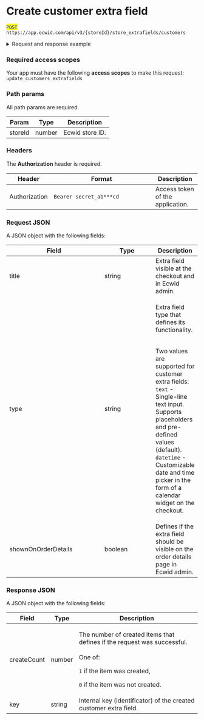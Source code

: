 # Create customer extra field

<mark style="color:blue;">`POST`</mark> `https://app.ecwid.com/api/v3/{storeId}/store_extrafields/customers`&#x20;

<details>

<summary>Request and response example</summary>

Request:

```http
POST /api/v3/1003/store_extrafields/customers HTTP/1.1
Authorization: Bearer secret_token
Host: app.ecwid.com
Content-Type: application/json
Cache-Control: no-cache

{
  "title": "Offline card ID",
  "type": "TEXT",
  "shownOnOrderDetails": false
}
```

Response:

```json
{
  "createCount": 1,
  "key": "6r0fUGw"
}
```

</details>

### Required access scopes

Your app must have the following **access scopes** to make this request: `update_customers_extrafields`

### Path params

All path params are required.

| Param   | Type   | Description     |
| ------- | ------ | --------------- |
| storeId | number | Ecwid store ID. |

### Headers

The **Authorization** header is required.

<table><thead><tr><th>Header</th><th width="252">Format</th><th>Description</th></tr></thead><tbody><tr><td>Authorization</td><td><code>Bearer secret_ab***cd</code></td><td>Access token of the application.</td></tr></tbody></table>

### Request JSON

A JSON object with the following fields:

<table><thead><tr><th width="259">Field</th><th width="139">Type</th><th>Description</th></tr></thead><tbody><tr><td>title</td><td>string</td><td>Extra field visible at the checkout and in Ecwid admin.</td></tr><tr><td>type</td><td>string</td><td><p>Extra field type that defines its functionality. </p><p><br>Two values are supported for customer extra fields:<br><code>text</code> - Single-line text input. Supports placeholders and pre-defined values (default).<br><code>datetime</code> - Customizable date and time picker in the form of a calendar widget on the checkout.</p></td></tr><tr><td>shownOnOrderDetails</td><td>boolean</td><td>Defines if the extra field should be visible on the order details page in Ecwid admin.</td></tr></tbody></table>

### Response JSON

A JSON object with the following fields:

| Field       | Type   | Description                                                                                                                                                                                   |
| ----------- | ------ | --------------------------------------------------------------------------------------------------------------------------------------------------------------------------------------------- |
| createCount | number | <p>The number of created items that defines if the request was successful.<br><br>One of:</p><p><code>1</code> if the item was created,</p><p><code>0</code> if the item was not created.</p> |
| key         | string | Internal key (identificator) of the created customer extra field.                                                                                                                             |
